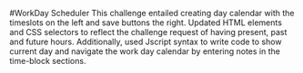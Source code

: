 #WorkDay Scheduler
This challenge entailed creating day calendar with the timeslots on the left and save buttons the right.
Updated HTML elements and CSS selectors to reflect the challenge request of having present, past and future hours.
Additionally, used Jscript syntax to write code to show current day and navigate the work day calendar by entering notes in the time-block sections.